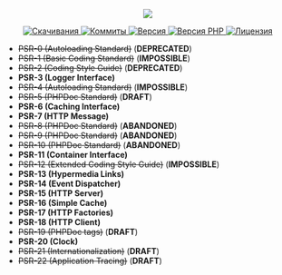 <p align="center"><a href="https://www.localzet.com" target="_blank">
  <img src="https://static.zorin.space/media/logos/ZorinProjectsSP.svg">
</a></p>

<p align="center">
  <a href="https://packagist.org/packages/localzet/psr">
  <img src="https://img.shields.io/packagist/dt/localzet/psr?label=%D0%A1%D0%BA%D0%B0%D1%87%D0%B8%D0%B2%D0%B0%D0%BD%D0%B8%D1%8F" alt="Скачивания">
</a>
  <a href="https://github.com/localzet/PSR">
  <img src="https://img.shields.io/github/commit-activity/t/localzet/PSR?label=%D0%9A%D0%BE%D0%BC%D0%BC%D0%B8%D1%82%D1%8B" alt="Коммиты">
</a>
  <a href="https://packagist.org/packages/localzet/psr">
  <img src="https://img.shields.io/packagist/v/localzet/psr?label=%D0%92%D0%B5%D1%80%D1%81%D0%B8%D1%8F" alt="Версия">
</a>
  <a href="https://packagist.org/packages/localzet/psr">
  <img src="https://img.shields.io/packagist/dependency-v/localzet/psr/php?label=PHP" alt="Версия PHP">
</a>
  <a href="https://github.com/localzet/PSR">
  <img src="https://img.shields.io/github/license/localzet/PSR?label=%D0%9B%D0%B8%D1%86%D0%B5%D0%BD%D0%B7%D0%B8%D1%8F" alt="Лицензия">
</a>
</p>


- ~~PSR-0 (Autoloading Standard)~~ (**DEPRECATED**)
- ~~PSR-1 (Basic Coding Standard)~~ (**IMPOSSIBLE**)
- ~~PSR-2 (Coding Style Guide)~~ (**DEPRECATED**)
- **PSR-3 (Logger Interface)**
- ~~PSR-4 (Autoloading Standard)~~ (**IMPOSSIBLE**)
- ~~PSR-5 (PHPDoc Standard)~~ (**DRAFT**)
- **PSR-6 (Caching Interface)**
- **PSR-7 (HTTP Message)**
- ~~PSR-8 (PHPDoc Standard)~~ (**ABANDONED**)
- ~~PSR-9 (PHPDoc Standard)~~ (**ABANDONED**)
- ~~PSR-10 (PHPDoc Standard)~~ (**ABANDONED**)
- **PSR-11 (Container Interface)**
- ~~PSR-12 (Extended Coding Style Guide)~~ (**IMPOSSIBLE**)
- **PSR-13 (Hypermedia Links)**
- **PSR-14 (Event Dispatcher)**
- **PSR-15 (HTTP Server)**
- **PSR-16 (Simple Cache)**
- **PSR-17 (HTTP Factories)**
- **PSR-18 (HTTP Client)**
- ~~PSR-19 (PHPDoc tags)~~ (**DRAFT**)
- **PSR-20 (Clock)**
- ~~PSR-21 (Internationalization)~~ (**DRAFT**)
- ~~PSR-22 (Application Tracing)~~ (**DRAFT**)

